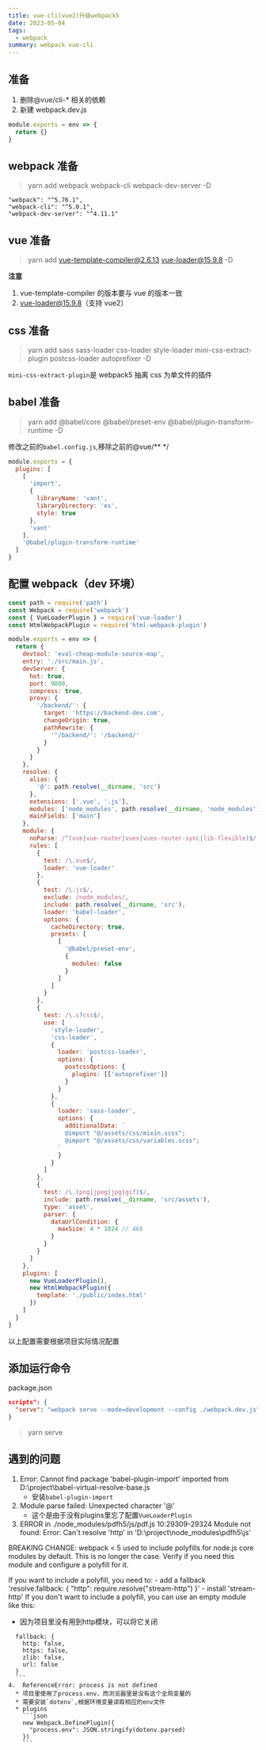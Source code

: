 ```yaml
---
title: vue-cli(vue2)升级webpack5
date: 2023-05-04
tags:
  - webpack
summary: webpack vue-cli
---
```


## 准备

1. 删除@vue/cli-* 相关的依赖
2. 新建 webpack.dev.js
 
```js
module.exports = env => {
  return {}
}
```

## webpack 准备

> yarn add webpack webpack-cli webpack-dev-server -D

```
"webpack": "^5.76.1",
"webpack-cli": "^5.0.1",
"webpack-dev-server": "^4.11.1"
```

## vue 准备

> yarn add vue-template-compiler@2.6.13 vue-loader@15.9.8 -D

**注意**

1. vue-template-compiler 的版本要与 vue 的版本一致
2. vue-loader@15.9.8（支持 vue2）

## css 准备

> yarn add sass sass-loader css-loader style-loader mini-css-extract-plugin postcss-loader autoprefixer -D

`mini-css-extract-plugin`是 webpack5 抽离 css 为单文件的插件

## babel 准备

> yarn add @babel/core @babel/preset-env @babel/plugin-transform-runtime -D

修改之前的`babel.config.js`,移除之前的@vue/\*\* \*/

```js
module.exports = {
  plugins: [
    [
      'import',
      {
        libraryName: 'vant',
        libraryDirectory: 'es',
        style: true
      },
      'vant'
    ],
    '@babel/plugin-transform-runtime'
  ]
}
```

## 配置 webpack（dev 环境）

```js
const path = require('path')
const Webpack = require('webpack')
const { VueLoaderPlugin } = require('vue-loader')
const HtmlWebpackPlugin = require('html-webpack-plugin')

module.exports = env => {
  return {
    devtool: 'eval-cheap-module-source-map',
    entry: './src/main.js',
    devServer: {
      hot: true,
      port: 9800,
      compress: true,
      proxy: {
        '/backend/': {
          target: 'https://backend-dev.com',
          changeOrigin: true,
          pathRewrite: {
            '^/backend/': '/backend/'
          }
        }
      }
    },
    resolve: {
      alias: {
        '@': path.resolve(__dirname, 'src')
      },
      extensions: ['.vue', '.js'],
      modules: ['node_modules', path.resolve(__dirname, 'node_modules')],
      mainFields: ['main']
    },
    module: {
      noParse: /^(vue|vue-router|vuex|vuex-router-sync|lib-flexible)$/,
      rules: [
        {
          test: /\.vue$/,
          loader: 'vue-loader'
        },
        {
          test: /\.js$/,
          exclude: /node_modules/,
          include: path.resolve(__dirname, 'src'),
          loader: 'babel-loader',
          options: {
            cacheDirectory: true,
            presets: [
              [
                '@babel/preset-env',
                {
                  modules: false
                }
              ]
            ]
          }
        },
        {
          test: /\.s?css$/,
          use: [
            'style-loader',
            'css-loader',
            {
              loader: 'postcss-loader',
              options: {
                postcssOptions: {
                  plugins: [['autoprefixer']]
                }
              }
            },
            {
              loader: 'sass-loader',
              options: {
                additionalData: `
                @import "@/assets/css/mixin.scss";
                @import "@/assets/css/variables.scss";
              `
              }
            }
          ]
        },
        {
          test: /\.(png|jpeg|jpg|gif)$/,
          include: path.resolve(__dirname, 'src/assets'),
          type: 'asset',
          parser: {
            dataUrlCondition: {
              maxSize: 4 * 1024 // 4kb
            }
          }
        }
      ]
    },
    plugins: [
      new VueLoaderPlugin(),
      new HtmlWebpackPlugin({
        template: './public/index.html'
      })
    ]
  }
}
```

以上配置需要根据项目实际情况配置

## 添加运行命令

package.json

```json
scripts": {
  "serve": "webpack serve --mode=development --config ./webpack.dev.js"
}
```

> yarn serve

## 遇到的问题

1. Error: Cannot find package 'babel-plugin-import' imported from D:\project\babel-virtual-resolve-base.js
    * 安装`babel-plugin-import`
2. Module parse failed: Unexpected character '@' 
    * 这个是由于没有plugins里忘了配置`VueLoaderPlugin`
3. ERROR in ./node_modules/pdfh5/js/pdf.js 10:29309-29324
Module not found: Error: Can't resolve 'http' in 'D:\project\node_modules\pdfh5\js'

BREAKING CHANGE: webpack < 5 used to include polyfills for node.js core modules by default.
This is no longer the case. Verify if you need this module and configure a polyfill for it.

If you want to include a polyfill, you need to:
        - add a fallback 'resolve.fallback: { "http": require.resolve("stream-http") }'
        - install 'stream-http'
If you don't want to include a polyfill, you can use an empty module like this:

  * 因为项目里没有用到http模块，可以将它关闭
  ```
    fallback: {
      http: false,
      https: false,
      zlib: false,
      url: false
    }
    ```
4.  ReferenceError: process is not defined
    * 项目里使用了process.env，而浏览器里是没有这个全局变量的
    * 需要安装`dotenv`,根据环境变量读取相应的env文件
    * plugins
      ```json
      new Webpack.DefinePlugin({
        "process.env": JSON.stringify(dotenv.parsed)
      })
      ```